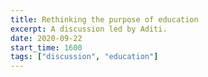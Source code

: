 ```yaml
---
title: Rethinking the purpose of education
excerpt: A discussion led by Aditi.
date: 2020-09-22
start_time: 1600
tags: ["discussion", "education"]
---
```

